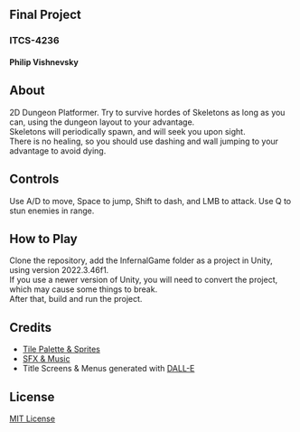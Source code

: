 ## Final Project
### ITCS-4236
#### Philip Vishnevsky

## About
2D Dungeon Platformer.
Try to survive hordes of Skeletons as long as you can, using the dungeon layout to your advantage.  
Skeletons will periodically spawn, and will seek you upon sight.  
There is no healing, so you should use dashing and wall jumping to your advantage to avoid dying.

## Controls
Use A/D to move, Space to jump, Shift to dash, and LMB to attack. Use Q to stun enemies in range.

## How to Play
Clone the repository, add the InfernalGame folder as a project in Unity, using version 2022.3.46f1.  
If you use a newer version of Unity, you will need to convert the project, which may cause some things to break.  
After that, build and run the project.

## Credits
- [Tile Palette & Sprites](https://brullov.itch.io/2d-platformer-asset-pack-castle-of-despair)
- [SFX & Music](https://pixabay.com/)
- Title Screens & Menus generated with [DALL-E](https://openai.com/index/dall-e-3/)

## License
[MIT License](https://github.com/zenatron/InfernalProject/blob/master/LICENSE)
